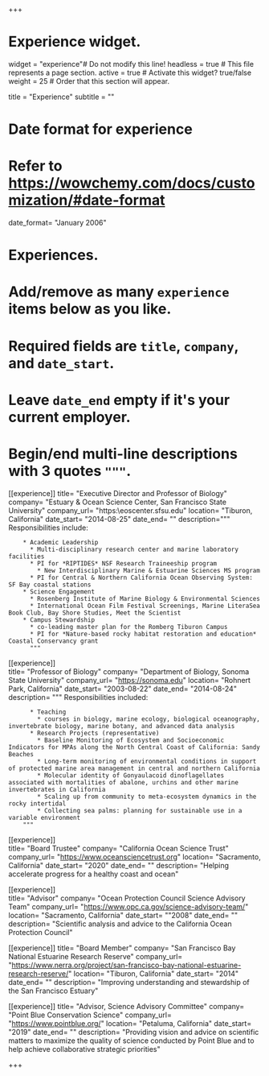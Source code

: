 +++
# Experience widget.
widget = "experience"# Do not modify this line!
headless = true  # This file represents a page section.
active = true # Activate this widget? true/false
weight = 25  # Order that this section will appear.

title = "Experience"
subtitle = ""

# Date format for experience
#   Refer to https://wowchemy.com/docs/customization/#date-format
date_format= "January 2006"

# Experiences.
#   Add/remove as many `experience` items below as you like.
#   Required fields are `title`, `company`, and `date_start`.
#   Leave `date_end` empty if it's your current employer.
#   Begin/end multi-line descriptions with 3 quotes `"""`.
[[experience]]
  title= "Executive Director and Professor of Biology"
  company= "Estuary & Ocean Science Center, San Francisco State University"
  company_url= "https:\\eoscenter.sfsu.edu"
  location= "Tiburon, California"
  date_start= "2014-08-25"
  date_end= ""
  description="""
        Responsibilities include:
        
        * Academic Leadership
          * Multi-disciplinary research center and marine laboratory facilities
          * PI for *RIPTIDES* NSF Research Traineeship program
            * New Interdisciplinary Marine & Estuarine Sciences MS program
          * PI for Central & Northern California Ocean Observing System: SF Bay coastal stations
        * Science Engagement
          * Rosenberg Institute of Marine Biology & Environmental Sciences
          * International Ocean Film Festival Screenings, Marine LiteraSea Book Club, Bay Shore Studies, Meet the Scientist
        * Campus Stewardship
          * co-leading master plan for the Romberg Tiburon Campus
          * PI for *Nature-based rocky habitat restoration and education* Coastal Conservancy grant
          """
 [[experience]]       
  title= "Professor of Biology"
  company= "Department of Biology, Sonoma State University"
  company_url= "https://sonoma.edu"
  location= "Rohnert Park, California"
  date_start= "2003-08-22"
  date_end= "2014-08-24"
  description= """
        Responsibilities included:
          
          * Teaching
            * courses in biology, marine ecology, biological oceanography, invertebrate biology, marine botany, and advanced data analysis
          * Research Projects (representative)
            * Baseline Monitoring of Ecosystem and Socioeconomic Indicators for MPAs along the North Central Coast of California: Sandy Beaches
            * Long-term monitoring of environmental conditions in support of protected marine area management in central and northern California
            * Molecular identity of Gonyaulacoid dinoflagellates associated with mortalities of abalone, urchins and other marine invertebrates in California 
            * Scaling up from community to meta-ecosystem dynamics in the rocky intertidal  
            * Collecting sea palms: planning for sustainable use in a variable environment
        """
 [[experience]]  
  title= "Board Trustee"
  company= "California Ocean Science Trust"
  company_url= "https://www.oceansciencetrust.org"
  location= "Sacramento, California"
  date_start= "2020"
  date_end= ""
  description= "Helping accelerate progress for a healthy coast and ocean"

 [[experience]]    
  title= "Advisor"
  company= "Ocean Protection Council Science Advisory Team"
  company_url= "https://www.opc.ca.gov/science-advisory-team/"
  location= "Sacramento, California"
  date_start= ""2008"
  date_end= ""
  description= "Scientific analysis and advice to the California Ocean Protection Council" 

 [[experience]] 
  title= "Board Member"
  company= "San Francisco Bay National Estuarine Research Reserve"
  company_url= "https://www.nerra.org/project/san-francisco-bay-national-estuarine-research-reserve/"
  location= "Tiburon, California"
  date_start= "2014"
  date_end= ""
  description= "Improving understanding and stewardship of the San Francisco Estuary"
  
 [[experience]] 
  title= "Advisor, Science Advisory Committee"
  company= "Point Blue Conservation Science"
  company_url= "https://www.pointblue.org/"
  location= "Petaluma, California"
  date_start= "2019"
  date_end= ""
  description=  "Providing vision and advice on scientific matters to maximize the quality of science conducted by Point Blue and to help achieve collaborative strategic priorities"

+++
